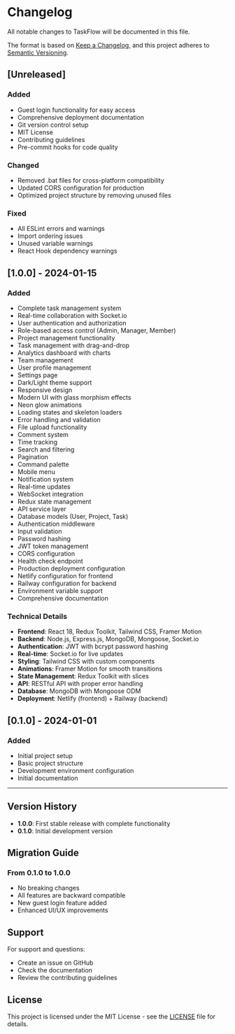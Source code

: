 # Changelog

All notable changes to TaskFlow will be documented in this file.

The format is based on [Keep a Changelog](https://keepachangelog.com/en/1.0.0/),
and this project adheres to [Semantic Versioning](https://semver.org/spec/v2.0.0.html).

## [Unreleased]

### Added
- Guest login functionality for easy access
- Comprehensive deployment documentation
- Git version control setup
- MIT License
- Contributing guidelines
- Pre-commit hooks for code quality

### Changed
- Removed .bat files for cross-platform compatibility
- Updated CORS configuration for production
- Optimized project structure by removing unused files

### Fixed
- All ESLint errors and warnings
- Import ordering issues
- Unused variable warnings
- React Hook dependency warnings

## [1.0.0] - 2024-01-15

### Added
- Complete task management system
- Real-time collaboration with Socket.io
- User authentication and authorization
- Role-based access control (Admin, Manager, Member)
- Project management functionality
- Task management with drag-and-drop
- Analytics dashboard with charts
- Team management
- User profile management
- Settings page
- Dark/Light theme support
- Responsive design
- Modern UI with glass morphism effects
- Neon glow animations
- Loading states and skeleton loaders
- Error handling and validation
- File upload functionality
- Comment system
- Time tracking
- Search and filtering
- Pagination
- Command palette
- Mobile menu
- Notification system
- Real-time updates
- WebSocket integration
- Redux state management
- API service layer
- Database models (User, Project, Task)
- Authentication middleware
- Input validation
- Password hashing
- JWT token management
- CORS configuration
- Health check endpoint
- Production deployment configuration
- Netlify configuration for frontend
- Railway configuration for backend
- Environment variable support
- Comprehensive documentation

### Technical Details
- **Frontend**: React 18, Redux Toolkit, Tailwind CSS, Framer Motion
- **Backend**: Node.js, Express.js, MongoDB, Mongoose, Socket.io
- **Authentication**: JWT with bcrypt password hashing
- **Real-time**: Socket.io for live updates
- **Styling**: Tailwind CSS with custom components
- **Animations**: Framer Motion for smooth transitions
- **State Management**: Redux Toolkit with slices
- **API**: RESTful API with proper error handling
- **Database**: MongoDB with Mongoose ODM
- **Deployment**: Netlify (frontend) + Railway (backend)

## [0.1.0] - 2024-01-01

### Added
- Initial project setup
- Basic project structure
- Development environment configuration
- Initial documentation

---

## Version History

- **1.0.0**: First stable release with complete functionality
- **0.1.0**: Initial development version

## Migration Guide

### From 0.1.0 to 1.0.0
- No breaking changes
- All features are backward compatible
- New guest login feature added
- Enhanced UI/UX improvements

## Support

For support and questions:
- Create an issue on GitHub
- Check the documentation
- Review the contributing guidelines

## License

This project is licensed under the MIT License - see the [LICENSE](LICENSE) file for details.
